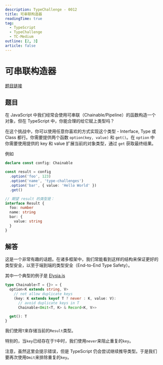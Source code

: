 ```yaml
---
description: TypeChallenge - 0012
title: 可串联构造器
readingTime: true
tag:
  - TypeScript
  - TypeChallenge
  - TC-Medium
outline: [2, 3]
article: false
---
```

<!-- THIS IS A TEMPLATE -->

# 可串联构造器
[题目链接](https://tsch.js.org/12)
## 题目
在 JavaScript 中我们经常会使用可串联（Chainable/Pipeline）的函数构造一个对象，但在 TypeScript 中，你能合理的给它赋上类型吗？

在这个挑战中，你可以使用任意你喜欢的方式实现这个类型 - Interface, Type 或 Class 都行。你需要提供两个函数 `option(key, value)` 和 `get()`。在 `option` 中你需要使用提供的 key 和 value 扩展当前的对象类型，通过 `get` 获取最终结果。

例如

```ts
declare const config: Chainable

const result = config
  .option('foo', 123)
  .option('name', 'type-challenges')
  .option('bar', { value: 'Hello World' })
  .get()

// 期望 result 的类型是：
interface Result {
  foo: number
  name: string
  bar: {
    value: string
  }
}
```
## 解答

这是一个非常有趣的话题。在诸多框架中，我们常能看到这样的结构来保证更好的类型安全，以至于端到端的类型安全（End-to-End Type Safety）。

其中一个典型的例子是 [Elysia.js](https://elysiajs.com/)

```ts
type Chainable<T = {}> = {
  option<K extends string, V>
    // not allow duplicate keys
    (key: K extends keyof T ? never : K, value: V): 
      // avoid duplicate keys in T
      Chainable<Omit<T, K> & Record<K, V>>

  get(): T
}
```

我们使用`T`来存储当前的`Result`类型。

特别的，当`key`已经存在于`T`中时，我们使用`never`来阻止重复的`key`。

注意，虽然这里会提示错误，但是 TypeScript 仍会尝试继续推导类型。于是我们要再次使用`Omit`来排除重复的`key`。